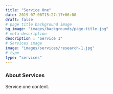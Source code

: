 ```yaml
---
title: "Service One"
date: 2019-07-06T15:27:17+06:00
draft: false
# page title background image
bg_image: "images/backgrounds/page-title.jpg"
# meta description
description : "Service 1"
# Services image
image: "images/services/research-1.jpg"
# type
type: "services"
---
```


### About Services

Service one content.
